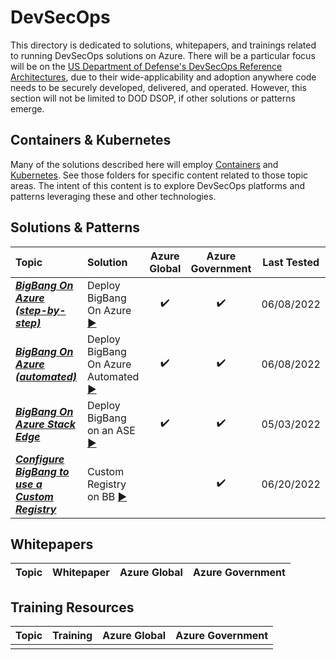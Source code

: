 # DevSecOps
This directory is dedicated to solutions, whitepapers, and trainings related to running DevSecOps solutions on Azure.
There will be a particular focus will be on the [US Department of Defense's DevSecOps Reference Architectures](https://dodcio.defense.gov/Library/), due to their wide-applicability and adoption anywhere code needs to be securely developed, delivered, and operated.
However, this section will not be limited to DOD DSOP, if other solutions or patterns emerge.

## Containers & Kubernetes

Many of the solutions described here will employ [Containers](../containers/README.md) and [Kubernetes](../kubernetes/README.md).
See those folders for specific content related to those topic areas.
The intent of this content is to explore DevSecOps platforms and patterns leveraging these and other technologies.

## Solutions & Patterns

| Topic      | Solution | Azure Global | Azure Government | Last Tested |
| :--------- | :---     | :----:       | :----:           | :---:       |
| ***[BigBang On Azure (step-by-step)](/topics/devsecops/solutions/bigbang-on-azure/)*** | Deploy BigBang On Azure [▶️](//topics/devsecops/solutions/bigbang-on-azure/) | ✔️ | ✔️ | 06/08/2022 |
| ***[BigBang On Azure (automated)](/topics/devsecops/solutions/bigbang-on-azure-automated/)*** | Deploy BigBang On Azure Automated [▶️](//topics/devsecops/solutions/bigbang-on-azure-automated/) | ✔️ | ✔️ | 06/08/2022 |
| ***[BigBang On Azure Stack Edge](/topics/devsecops/solutions/bigbang-stack-edge)*** | Deploy BigBang on an ASE [▶️](//topics/kubernetes/solutions/bigbang-stack-edge) | ✔️ | ✔️ | 05/03/2022 |
| ***[Configure BigBang to use a Custom Registry](/topics/devsecops/solutions/bigbang-custom-registry)*** | Custom Registry on BB [▶️](//topics/kubernetes/solutions/bigbang-custom-registry) |  | ✔️ | 06/20/2022 |


## Whitepapers

| Topic | Whitepaper | Azure Global | Azure Government |
| :---------: | :---: | :----: | :----: |

## Training Resources

| Topic | Training | Azure Global | Azure Government |
| :---------: | :---: | :----: | :----: |
| | | | |
